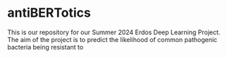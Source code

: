# antiBERTotics
This is our repository for our Summer 2024 Erdos Deep Learning Project. The aim of the project is to predict the likelihood of common pathogenic bacteria being resistant to 
